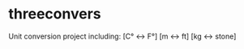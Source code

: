 # threeconvers

Unit conversion project including: [C° <-> F°]
                                   [m <-> ft]
                                   [kg <-> stone]

